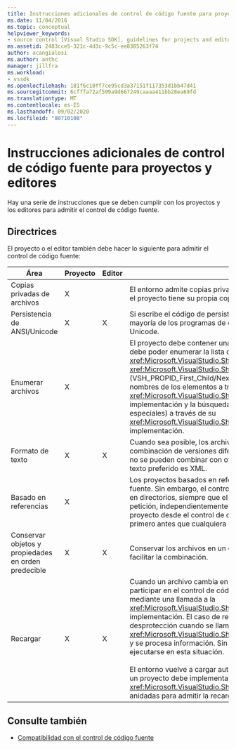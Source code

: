 ```yaml
---
title: Instrucciones adicionales de control de código fuente para proyectos y editores | Microsoft Docs
ms.date: 11/04/2016
ms.topic: conceptual
helpviewer_keywords:
- source control [Visual Studio SDK], guidelines for projects and editors
ms.assetid: 2483cce5-321c-4d3c-9c5c-ee8385263f74
author: acangialosi
ms.author: anthc
manager: jillfra
ms.workload:
- vssdk
ms.openlocfilehash: 181f6c10ff7ce95cd3a37151f117353d1bb47d41
ms.sourcegitcommit: 6cfffa72af599a9d667249caaaa411bb28ea69fd
ms.translationtype: MT
ms.contentlocale: es-ES
ms.lasthandoff: 09/02/2020
ms.locfileid: "80710108"
---
```

# <a name="additional-source-control-guidelines-for-projects-and-editors"></a>Instrucciones adicionales de control de código fuente para proyectos y editores
Hay una serie de instrucciones que se deben cumplir con los proyectos y los editores para admitir el control de código fuente.

## <a name="guidelines"></a>Directrices
 El proyecto o el editor también debe hacer lo siguiente para admitir el control de código fuente:

|Área|Proyecto|Editor|Detalles|
|----------|-------------|------------|-------------|
|Copias privadas de archivos|X||El entorno admite copias privadas de archivos. Es decir, cada persona dada de alta en el proyecto tiene su propia copia privada de los archivos de ese proyecto.|
|Persistencia de ANSI/Unicode|X|X|Si escribe el código de persistencia, almacene los archivos en formato ANSI, ya que la mayoría de los programas de control de código fuente no admiten actualmente Unicode.|
|Enumerar archivos|X||El proyecto debe contener una lista específica de todos los archivos que contiene y debe poder enumerar la lista de archivos mediante <xref:Microsoft.VisualStudio.Shell.Interop.IVsSccProject2> o <xref:Microsoft.VisualStudio.Shell.Interop.IVsHierarchy.GetProperty%2A> (VSH_PROPID_First_Child/Next_Sibling). El proyecto también debe exponer los nombres de los elementos a través <xref:Microsoft.VisualStudio.Shell.Interop.IVsProject.GetMkDocument%2A> de su implementación y la búsqueda de nombres de soporte (incluidos los archivos especiales) a través de su <xref:Microsoft.VisualStudio.Shell.Interop.IVsProject.IsDocumentInProject%2A> implementación.|
|Formato de texto|X|X|Cuando sea posible, los archivos deben estar en formato de texto para admitir la combinación de versiones diferentes. Los archivos que no están en formato de texto no se pueden combinar con otras versiones del archivo posteriormente. El formato de texto preferido es XML.|
|Basado en referencias|X||Los proyectos basados en referencia se admiten fácilmente en el control de código fuente. Sin embargo, el control de código fuente también admite proyectos basados en directorios, siempre que el proyecto pueda generar una lista de sus archivos a petición, independientemente de si estos archivos existen en el disco. Al abrir un proyecto desde el control de código fuente, el archivo de proyecto se desactivará primero antes que cualquiera de sus archivos.|
|Conservar objetos y propiedades en orden predecible|X|X|Conservar los archivos en un orden predecible, como el orden alfabético, para facilitar la combinación.|
|Recargar|X|X|Cuando un archivo cambia en el disco, el editor debe poder volver a cargarlo. Al participar en el control de código fuente, el entorno volverá a cargar los datos mediante una llamada a la <xref:Microsoft.VisualStudio.Shell.Interop.IVsPersistDocData2.ReloadDocData%2A> implementación. El caso de recarga más difícil es cuando se produce una desprotección cuando se llama a IVsQueryEditQuerySave:: <xref:Microsoft.VisualStudio.Shell.Interop.IVsQueryEditQuerySave2.QueryEditFiles%2A> y se procesa información. Sin embargo, el código de recarga debe ser capaz de ejecutarse en esta situación.<br /><br /> El entorno vuelve a cargar automáticamente los archivos de proyecto. Sin embargo, un proyecto debe implementar <xref:Microsoft.VisualStudio.Shell.Interop.IVsPersistHierarchyItem2> si tiene jerarquías anidadas para admitir la recarga de archivos de proyecto anidados.|

## <a name="see-also"></a>Consulte también
- [Compatibilidad con el control de código fuente](../../extensibility/internals/supporting-source-control.md)
